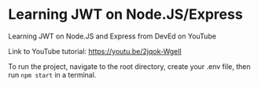 # Learning JWT on Node.JS/Express
Learning JWT on Node.JS and Express from DevEd on YouTube

Link to YouTube tutorial: https://youtu.be/2jqok-WgelI

To run the project, navigate to the root directory, create your .env file, then run `npm start` in a terminal.
